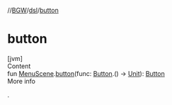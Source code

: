 //[BGW](../../index.md)/[dsl](index.md)/[button](button.md)



# button  
[jvm]  
Content  
fun [MenuScene](../tools.aqua.bgw.core/-menu-scene/index.md).[button](button.md)(func: [Button](../tools.aqua.bgw.elements.uielements/-button/index.md).() -> [Unit](https://kotlinlang.org/api/latest/jvm/stdlib/kotlin/-unit/index.html)): [Button](../tools.aqua.bgw.elements.uielements/-button/index.md)  
More info  


.

  



